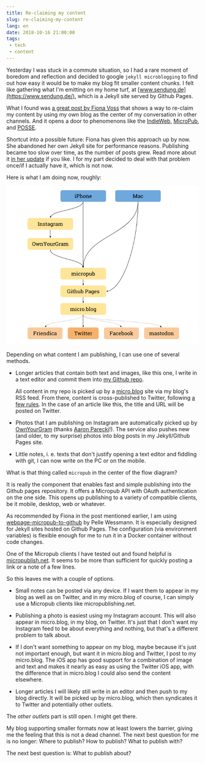 ```yaml
---
title: Re-claiming my content
slug: re-claiming-my-content
lang: en
date: 2018-10-16 21:00:00
tags:
 - tech
 - content
---
```


Yesterday I was stuck in a commute situation, so I had a rare moment of boredom and reflection and decided to google `jekyll microblogging` to find out how easy it would be to make my blog fit smaller content chunks. I felt like gathering what I'm emitting on my home turf, at [www.sendung.de](https://www.sendung.de/), which is a Jekyll site served by Github Pages.

What I found was [a great post by Fiona Voss](http://fionavoss.blog/2018/04/01/microblogging-in-jekyll/) that shows a way to re-claim my content by using my own blog as the center of my conversation in other channels. And it opens a door to phenomenons like the [IndieWeb](https://indieweb.org/), [MicroPub](https://indieweb.org/Micropub), and [POSSE](https://indieweb.org/POSSE).

Shortcut into a possible future: Fiona has given this approach up by now. She abandoned her own Jekyll site for performance reasons. Publishing became too slow over time, as the number of posts grew. Read more about it [in her update](http://fionavoss.blog/2018/09/25/how-i-microblog/) if you like. I for my part decided to deal with that problem once/if I actually have it, which is not now.

Here is what I am doing now, roughly:

![My POSSE schema](my-posse-schema.png)

Depending on what content I am publishing, I can use one of several methods.

- Longer articles that contain both text and images, like this one, I write in a text editor and commit them into [my Github repo](https://github.com/marians/www.sendung.de).

  All content in my repo is picked up by a [micro.blog](https://micro.blog/) site via my blog's RSS feed. From there, content is cross-published to Twitter, following [a few rules](http://help.micro.blog/2016/cross-posting-twitter/). In the case of an article like this, the title and URL will be posted on Twitter.

- Photos that I am publishing on Instagram are automatically picked up by [OwnYourGram](https://ownyourgram.com/) (thanks [Aaron Parecki](http://aaronparecki.com/)!). The service also pushes new (and older, to my surprise) photos into blog posts in my Jekyll/Github Pages site.

- Little notes, i. e. texts that don't justify opening a text editor and fiddling with git, I can now write on the PC or on the mobile.

What is that thing called `micropub` in the center of the flow diagram?

It is really the component that enables fast and simple publishing into the Github pages repository. It offers a Micropub API with OAuth authentication on the one side. This opens up publishing to a variety of compatible clients, be it mobile, desktop, web or whatever.

As recommended by Fiona in the post mentioned earlier, I am using [webpage-micropub-to-github](https://github.com/voxpelli/webpage-micropub-to-github) by Pelle Wessmann. It is especially designed for Jekyll sites hosted on Github Pages. The configuration (via environment variables) is flexible enough for me to run it in a Docker container without code changes.

One of the Micropub clients I have tested out and found helpful is [micropublish.net](https://micropublish.net/). It seems to be more than sufficient for quickly posting a link or a note of a few lines.

So this leaves me with a couple of options.

- Small notes can be posted via any device. If I want them to appear in my blog as well as on Twitter, and in my micro.blog of course, I can simply use a Micropub clients like micropublishing.net.

- Publishing a photo is easiest using my Instagram account. This will also appear in micro.blog, in my blog, on Twitter. It's just that I don't want my Instagram feed to be about everything and nothing, but that's a different problem to talk about.

- If I don't want something to appear on my blog, maybe because it's just not important enough, but want it in micro.blog and Twitter, I post to my micro.blog. The iOS app has good support for a combination of image and text and makes it nearly as easy as using the Twitter iOS app, with the difference that in micro.blog I could also send the content elsewhere.

- Longer articles I will likely still write in an editor and then push to my blog directly. It will be picked up by micro.blog, which then syndicates it to Twitter and potentially other outlets.

The _other outlets_ part is still open. I might get there.

My blog supporting smaller formats now at least lowers the barrier, giving me the feeling that this is not a dead channel. The next best question for me is no longer: Where to publish? How to publish? What to publish with?

The next best question is: What to publish about?

